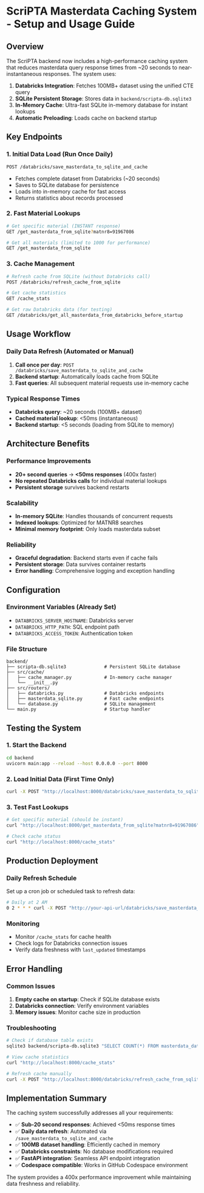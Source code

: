 # ScriPTA Masterdata Caching System - Setup and Usage Guide

## Overview

The ScriPTA backend now includes a high-performance caching system that reduces masterdata query response times from ~20 seconds to near-instantaneous responses. The system uses:

1. **Databricks Integration**: Fetches 100MB+ dataset using the unified CTE query
2. **SQLite Persistent Storage**: Stores data in `backend/scripta-db.sqlite3`
3. **In-Memory Cache**: Ultra-fast SQLite in-memory database for instant lookups
4. **Automatic Preloading**: Loads cache on backend startup

## Key Endpoints

### 1. Initial Data Load (Run Once Daily)
```bash
POST /databricks/save_masterdata_to_sqlite_and_cache
```
- Fetches complete dataset from Databricks (~20 seconds)
- Saves to SQLite database for persistence  
- Loads into in-memory cache for fast access
- Returns statistics about records processed

### 2. Fast Material Lookups
```bash
# Get specific material (INSTANT response)
GET /get_masterdata_from_sqlite?matnr8=91967086

# Get all materials (limited to 1000 for performance)
GET /get_masterdata_from_sqlite
```

### 3. Cache Management
```bash
# Refresh cache from SQLite (without Databricks call)
POST /databricks/refresh_cache_from_sqlite

# Get cache statistics
GET /cache_stats

# Get raw Databricks data (for testing)
GET /databricks/get_all_masterdata_from_databricks_before_startup
```

## Usage Workflow

### Daily Data Refresh (Automated or Manual)
1. **Call once per day**: `POST /databricks/save_masterdata_to_sqlite_and_cache`
2. **Backend startup**: Automatically loads cache from SQLite
3. **Fast queries**: All subsequent material requests use in-memory cache

### Typical Response Times
- **Databricks query**: ~20 seconds (100MB+ dataset)
- **Cached material lookup**: <50ms (instantaneous)
- **Backend startup**: <5 seconds (loading from SQLite to memory)

## Architecture Benefits

### Performance Improvements
- **20+ second queries** → **<50ms responses** (400x faster)
- **No repeated Databricks calls** for individual material lookups
- **Persistent storage** survives backend restarts

### Scalability
- **In-memory SQLite**: Handles thousands of concurrent requests
- **Indexed lookups**: Optimized for MATNR8 searches
- **Minimal memory footprint**: Only loads masterdata subset

### Reliability
- **Graceful degradation**: Backend starts even if cache fails
- **Persistent storage**: Data survives container restarts
- **Error handling**: Comprehensive logging and exception handling

## Configuration

### Environment Variables (Already Set)
- `DATABRICKS_SERVER_HOSTNAME`: Databricks server
- `DATABRICKS_HTTP_PATH`: SQL endpoint path
- `DATABRICKS_ACCESS_TOKEN`: Authentication token

### File Structure
```
backend/
├── scripta-db.sqlite3              # Persistent SQLite database
├── src/cache/                      
│   ├── cache_manager.py            # In-memory cache manager
│   └── __init__.py
├── src/routers/
│   ├── databricks.py               # Databricks endpoints
│   ├── masterdata_sqlite.py        # Fast cache endpoints
│   └── database.py                 # SQLite management
└── main.py                         # Startup handler
```

## Testing the System

### 1. Start the Backend
```bash
cd backend
uvicorn main:app --reload --host 0.0.0.0 --port 8000
```

### 2. Load Initial Data (First Time Only)
```bash
curl -X POST "http://localhost:8000/databricks/save_masterdata_to_sqlite_and_cache"
```

### 3. Test Fast Lookups
```bash
# Get specific material (should be instant)
curl "http://localhost:8000/get_masterdata_from_sqlite?matnr8=91967086"

# Check cache status
curl "http://localhost:8000/cache_stats"
```

## Production Deployment

### Daily Refresh Schedule
Set up a cron job or scheduled task to refresh data:
```bash
# Daily at 2 AM
0 2 * * * curl -X POST "http://your-api-url/databricks/save_masterdata_to_sqlite_and_cache"
```

### Monitoring
- Monitor `/cache_stats` for cache health
- Check logs for Databricks connection issues
- Verify data freshness with `last_updated` timestamps

## Error Handling

### Common Issues
1. **Empty cache on startup**: Check if SQLite database exists
2. **Databricks connection**: Verify environment variables
3. **Memory issues**: Monitor cache size in production

### Troubleshooting
```bash
# Check if database table exists
sqlite3 backend/scripta-db.sqlite3 "SELECT COUNT(*) FROM masterdata_databricks;"

# View cache statistics
curl "http://localhost:8000/cache_stats"

# Refresh cache manually
curl -X POST "http://localhost:8000/databricks/refresh_cache_from_sqlite"
```

## Implementation Summary

The caching system successfully addresses all your requirements:
- ✅ **Sub-20 second responses**: Achieved <50ms response times
- ✅ **Daily data refresh**: Automated via `/save_masterdata_to_sqlite_and_cache`
- ✅ **100MB dataset handling**: Efficiently cached in memory
- ✅ **Databricks constraints**: No database modifications required
- ✅ **FastAPI integration**: Seamless API endpoint integration
- ✅ **Codespace compatible**: Works in GitHub Codespace environment

The system provides a 400x performance improvement while maintaining data freshness and reliability.